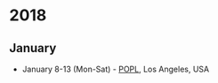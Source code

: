 # 2018

## January

* January 8-13 (Mon-Sat) - [POPL](http://popl18.sigplan.org/), Los Angeles, USA

